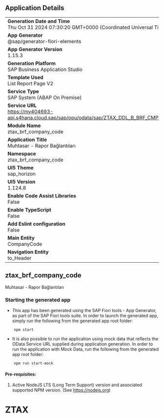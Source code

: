 ## Application Details
|               |
| ------------- |
|**Generation Date and Time**<br>Thu Oct 31 2024 07:30:20 GMT+0000 (Coordinated Universal Time)|
|**App Generator**<br>@sap/generator-fiori-elements|
|**App Generator Version**<br>1.15.3|
|**Generation Platform**<br>SAP Business Application Studio|
|**Template Used**<br>List Report Page V2|
|**Service Type**<br>SAP System (ABAP On Premise)|
|**Service URL**<br>https://my404693-api.s4hana.cloud.sap/sap/opu/odata/sap/ZTAX_DDL_B_BRF_CMPNY_CODE|
|**Module Name**<br>ztax_brf_company_code|
|**Application Title**<br>Muhtasar - Rapor Bağlantıları|
|**Namespace**<br>ztax_brf_company_code|
|**UI5 Theme**<br>sap_horizon|
|**UI5 Version**<br>1.124.8|
|**Enable Code Assist Libraries**<br>False|
|**Enable TypeScript**<br>False|
|**Add Eslint configuration**<br>False|
|**Main Entity**<br>CompanyCode|
|**Navigation Entity**<br>to_Header|

## ztax_brf_company_code

Muhtasar - Rapor Bağlantıları

### Starting the generated app

-   This app has been generated using the SAP Fiori tools - App Generator, as part of the SAP Fiori tools suite.  In order to launch the generated app, simply run the following from the generated app root folder:

```
    npm start
```

- It is also possible to run the application using mock data that reflects the OData Service URL supplied during application generation.  In order to run the application with Mock Data, run the following from the generated app root folder:

```
    npm run start-mock
```

#### Pre-requisites:

1. Active NodeJS LTS (Long Term Support) version and associated supported NPM version.  (See https://nodejs.org)


# ZTAX

